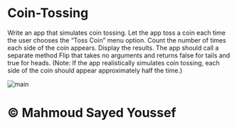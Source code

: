 # Coin-Tossing
Write an app that simulates coin tossing. Let the app toss a coin each time the user chooses the “Toss Coin” menu option. Count the number of times each side of the coin appears. Display the results. The app should call a separate method Flip that takes no arguments and returns false for tails and true for heads. (Note: If the app realistically simulates coin tossing, each side of the coin should appear approximately half the time.)

![main](https://blogger.googleusercontent.com/img/a/AVvXsEjHYrbk8I3m1y6GGb896pvkeOI7Sl8QtFy0E0XenI14lIxEeltD6jwZLleFcpQBgk1TeA00vJsjh6GidBdDp6satohzM3lgrIQCOhiALdJIqnZEOZRYxX4BGBfLNZ34NcEEgWBMtPwhiKOR0OdcMdjbkmRj9kgq-HHI0NP4ce7Dmm165g_ZiUY_KLo9=s1305)
# © Mahmoud Sayed Youssef

